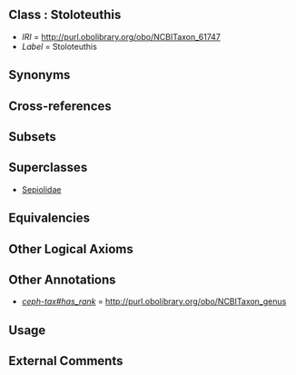 
## Class : Stoloteuthis

 * *IRI* = http://purl.obolibrary.org/obo/NCBITaxon_61747
 * *Label* = Stoloteuthis

## Synonyms


## Cross-references


## Subsets


## Superclasses

 * [Sepiolidae](../../NCBITaxon/31/NCBITaxon_34531.md)

## Equivalencies


## Other Logical Axioms


## Other Annotations

 * *[ceph-tax#has_rank](../../ceph-tax#has/nk/ceph-tax#has_rank.md)* = http://purl.obolibrary.org/obo/NCBITaxon_genus

## Usage


## External Comments

